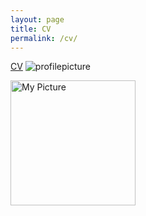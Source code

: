 ```yaml
---
layout: page
title: CV
permalink: /cv/
---
```


[CV](https://github.com/enachia/website/blob/main/files/EnaChiaCV.pdf)
![profilepicture](https://raw.githubusercontent.com/enachia/website/blob/main/files/profilePic.jpg)

<img src="https://raw.githubusercontent.com/enachia/website/blob/main/files/profilePic.jpg" alt="My Picture" width="200" style="float: left; margin-right: 10px;">

